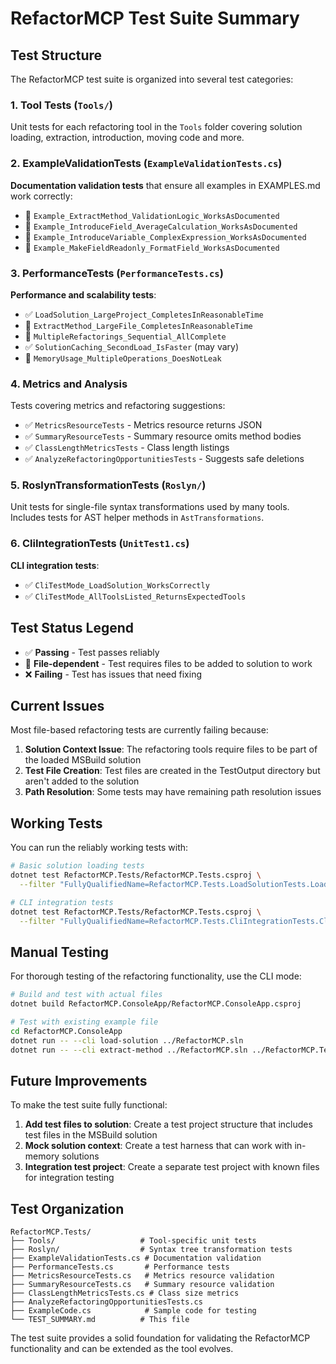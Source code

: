 # RefactorMCP Test Suite Summary

## Test Structure

The RefactorMCP test suite is organized into several test categories:
### 1. Tool Tests (`Tools/`)
Unit tests for each refactoring tool in the `Tools` folder covering solution loading, extraction, introduction, moving code and more.

### 2. ExampleValidationTests (`ExampleValidationTests.cs`)
**Documentation validation tests** that ensure all examples in EXAMPLES.md work correctly:
- 🚧 `Example_ExtractMethod_ValidationLogic_WorksAsDocumented`
- 🚧 `Example_IntroduceField_AverageCalculation_WorksAsDocumented`
- 🚧 `Example_IntroduceVariable_ComplexExpression_WorksAsDocumented`
- 🚧 `Example_MakeFieldReadonly_FormatField_WorksAsDocumented`

### 3. PerformanceTests (`PerformanceTests.cs`)
**Performance and scalability tests**:
- ✅ `LoadSolution_LargeProject_CompletesInReasonableTime`
- 🚧 `ExtractMethod_LargeFile_CompletesInReasonableTime`
- 🚧 `MultipleRefactorings_Sequential_AllComplete`
- ✅ `SolutionCaching_SecondLoad_IsFaster` (may vary)
- 🚧 `MemoryUsage_MultipleOperations_DoesNotLeak`

### 4. Metrics and Analysis
Tests covering metrics and refactoring suggestions:
- ✅ `MetricsResourceTests` - Metrics resource returns JSON
- ✅ `SummaryResourceTests` - Summary resource omits method bodies
- ✅ `ClassLengthMetricsTests` - Class length listings
- ✅ `AnalyzeRefactoringOpportunitiesTests` - Suggests safe deletions

### 5. RoslynTransformationTests (`Roslyn/`)
Unit tests for single-file syntax transformations used by many tools.
Includes tests for AST helper methods in `AstTransformations`.

### 6. CliIntegrationTests (`UnitTest1.cs`)
**CLI integration tests**:
- ✅ `CliTestMode_LoadSolution_WorksCorrectly`
- ✅ `CliTestMode_AllToolsListed_ReturnsExpectedTools`

## Test Status Legend
- ✅ **Passing** - Test passes reliably
- 🚧 **File-dependent** - Test requires files to be added to solution to work
- ❌ **Failing** - Test has issues that need fixing

## Current Issues

Most file-based refactoring tests are currently failing because:

1. **Solution Context Issue**: The refactoring tools require files to be part of the loaded MSBuild solution
2. **Test File Creation**: Test files are created in the TestOutput directory but aren't added to the solution
3. **Path Resolution**: Some tests may have remaining path resolution issues

## Working Tests

You can run the reliably working tests with:

```bash
# Basic solution loading tests
dotnet test RefactorMCP.Tests/RefactorMCP.Tests.csproj \
  --filter "FullyQualifiedName=RefactorMCP.Tests.LoadSolutionTests.LoadSolution_ValidPath_ReturnsSuccess"

# CLI integration tests  
dotnet test RefactorMCP.Tests/RefactorMCP.Tests.csproj \
  --filter "FullyQualifiedName=RefactorMCP.Tests.CliIntegrationTests.CliTestMode_LoadSolution_WorksCorrectly"
```

## Manual Testing

For thorough testing of the refactoring functionality, use the CLI mode:

```bash
# Build and test with actual files
dotnet build RefactorMCP.ConsoleApp/RefactorMCP.ConsoleApp.csproj

# Test with existing example file
cd RefactorMCP.ConsoleApp
dotnet run -- --cli load-solution ../RefactorMCP.sln
dotnet run -- --cli extract-method ../RefactorMCP.sln ../RefactorMCP.Tests/ExampleCode.cs "22:9-25:10" "ValidateInputs"
```

## Future Improvements

To make the test suite fully functional:

1. **Add test files to solution**: Create a test project structure that includes test files in the MSBuild solution
2. **Mock solution context**: Create a test harness that can work with in-memory solutions
3. **Integration test project**: Create a separate test project with known files for integration testing

## Test Organization

```
RefactorMCP.Tests/
├── Tools/                   # Tool-specific unit tests
├── Roslyn/                  # Syntax tree transformation tests
├── ExampleValidationTests.cs # Documentation validation
├── PerformanceTests.cs       # Performance tests
├── MetricsResourceTests.cs   # Metrics resource validation
├── SummaryResourceTests.cs   # Summary resource validation
├── ClassLengthMetricsTests.cs # Class size metrics
├── AnalyzeRefactoringOpportunitiesTests.cs
├── ExampleCode.cs            # Sample code for testing
└── TEST_SUMMARY.md          # This file
```

The test suite provides a solid foundation for validating the RefactorMCP functionality and can be extended as the tool evolves. 
